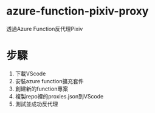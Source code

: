 # azure-function-pixiv-proxy
透過Azure Function反代理Pixiv

# 步驟
1. 下載VScode
2. 安裝azure function擴充套件
3. 創建新的function專案
4. 複製repo裡的proxies.json到VScode
5. 測試並成功反代理

